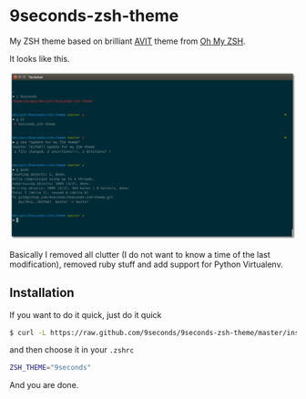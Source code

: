 9seconds-zsh-theme
==================

My ZSH theme based on brilliant [AVIT](https://github.com/robbyrussell/oh-my-zsh/blob/master/themes/avit.zsh-theme) theme from [Oh My ZSH](http://ohmyz.sh).

It looks like this.

![9seconds theme](https://raw.githubusercontent.com/9seconds/9seconds-zsh-theme/master/screenshot.png)

Basically I removed all clutter (I do not want to know a time of the last modification), removed ruby stuff and add support for Python Virtualenv.


Installation
------------

If you want to do it quick, just do it quick

```bash
$ curl -L https://raw.github.com/9seconds/9seconds-zsh-theme/master/install.sh | sh
```

and then choose it in your `.zshrc`

```bash
ZSH_THEME="9seconds"
```

And you are done.
